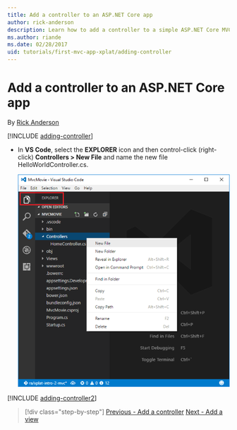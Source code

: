 ```yaml
---
title: Add a controller to an ASP.NET Core app
author: rick-anderson
description: Learn how to add a controller to a simple ASP.NET Core MVC app.
ms.author: riande
ms.date: 02/28/2017
uid: tutorials/first-mvc-app-xplat/adding-controller
---
```


# Add a controller to an ASP.NET Core app

By [Rick Anderson](https://twitter.com/RickAndMSFT)

[!INCLUDE [adding-controller](../../includes/mvc-intro/adding-controller1.md)]

* In **VS Code**, select the **EXPLORER** icon and then control-click (right-click) **Controllers > New File** and name the new file HelloWorldController.cs.

  ![Contextual menu](adding-controller/_static/new_file.png)

[!INCLUDE [adding-controller2](../../includes/mvc-intro/adding-controller2.md)]

> [!div class="step-by-step"]
> [Previous - Add a controller](start-mvc.md)
> [Next - Add a view](adding-view.md)  
